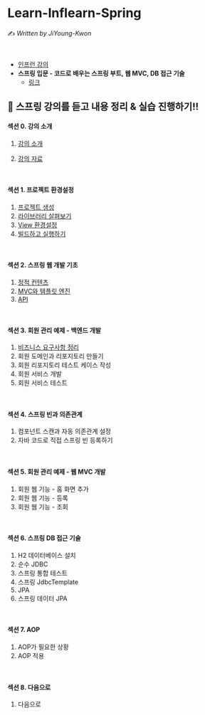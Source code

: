 # Learn-Inflearn-Spring

:writing_hand: *Written by JiYoung-Kwon*

<br/>

* [인프런 강의](https://www.inflearn.com/)
* **스프링 입문 - 코드로 배우는 스프링 부트, 웹 MVC, DB 접근 기술**
  * [링크](https://www.inflearn.com/course/%EC%8A%A4%ED%94%84%EB%A7%81-%EC%9E%85%EB%AC%B8-%EC%8A%A4%ED%94%84%EB%A7%81%EB%B6%80%ED%8A%B8/dashboard)



## :pushpin: 스프링 강의를 듣고 내용 정리 & 실습 진행하기!!

#### 섹션 0. 강의 소개

1. [강의 소개](https://github.com/JiYoung-Kwon/Learn-Inflearn-Spring/blob/main/Summary/0.%20%EA%B0%95%EC%9D%98%20%EC%86%8C%EA%B0%9C.md)

2. [강의 자료](https://github.com/JiYoung-Kwon/Learn-Inflearn-Spring/blob/main/Summary/%EC%8A%A4%ED%94%84%EB%A7%81%20%EC%9E%85%EB%AC%B8%20-%20%EC%BD%94%EB%93%9C%EB%A1%9C%20%EB%B0%B0%EC%9A%B0%EB%8A%94%20%EC%8A%A4%ED%94%84%EB%A7%81%20%EB%B6%80%ED%8A%B8%2C%20%EC%9B%B9%20MVC%2C%20DB%20%EC%A0%91%EA%B7%BC%20%EA%B8%B0%EC%88%A0%20v2021-02-11.pdf)

<br/>

#### 섹션 1. 프로젝트 환경설정

1. [프로젝트 생성](https://github.com/JiYoung-Kwon/Learn-Inflearn-Spring/blob/main/Summary/1-1.%20%ED%94%84%EB%A1%9C%EC%A0%9D%ED%8A%B8%20%EC%83%9D%EC%84%B1.md)
2. [라이브러리 살펴보기](https://github.com/JiYoung-Kwon/Learn-Inflearn-Spring/blob/main/Summary/1-2.%20%EB%9D%BC%EC%9D%B4%EB%B8%8C%EB%9F%AC%EB%A6%AC%20%EC%82%B4%ED%8E%B4%EB%B3%B4%EA%B8%B0.md)
3. [View 환경설정](https://github.com/JiYoung-Kwon/Learn-Inflearn-Spring/blob/main/Summary/1-3.%20View%20%ED%99%98%EA%B2%BD%EC%84%A4%EC%A0%95.md)
4. [빌드하고 실행하기](https://github.com/JiYoung-Kwon/Learn-Inflearn-Spring/blob/main/Summary/1-4.%20%EB%B9%8C%EB%93%9C%ED%95%98%EA%B3%A0%20%EC%8B%A4%ED%96%89%ED%95%98%EA%B8%B0.md)

<br/>

#### 섹션 2. 스프링 웹 개발 기초

1. [정적 컨텐츠](https://github.com/JiYoung-Kwon/Learn-Inflearn-Spring/blob/main/Summary/2-1.%20%EC%A0%95%EC%A0%81%20%EC%BB%A8%ED%85%90%EC%B8%A0.md)
2. [MVC와 템플릿 엔진](https://github.com/JiYoung-Kwon/Learn-Inflearn-Spring/blob/main/Summary/2-2.%20MVC%EC%99%80%20%ED%85%9C%ED%94%8C%EB%A6%BF%20%EC%97%94%EC%A7%84.md)
3. [API](https://github.com/JiYoung-Kwon/Learn-Inflearn-Spring/blob/main/Summary/2-3.%20API.md)

<br/>

#### 섹션 3. 회원 관리 예제 - 백엔드 개발

1. [비즈니스 요구사항 정리](https://github.com/JiYoung-Kwon/Learn-Inflearn-Spring/blob/main/Summary/3-1.%20%EB%B9%84%EC%A6%88%EB%8B%88%EC%8A%A4%20%EC%9A%94%EA%B5%AC%EC%82%AC%ED%95%AD%20%EC%A0%95%EB%A6%AC.md)
2. 회원 도메인과 리포지토리 만들기
3. 회원 리포지토리 테스트 케이스 작성
4. 회원 서비스 개발
5. 회원 서비스 테스트

<br/>

#### 섹션 4. 스프링 빈과 의존관계

1. 컴포넌트 스캔과 자동 의존관계 설정
2. 자바 코드로 직접 스프링 빈 등록하기

<br/>

#### 섹션 5. 회원 관리 예제 - 웹 MVC 개발

1. 회원 웹 기능 - 홈 화면 추가
2. 회원 웹 기능 - 등록
3. 회원 웹 기능 - 조회

<br/>

#### 섹션 6. 스프링 DB 접근 기술

1. H2 데이터베이스 설치
2. 순수 JDBC
3. 스프링 통합 테스트
4. 스프링 JdbcTemplate
5. JPA
6. 스프링 데이터 JPA

<br/>

#### 섹션 7. AOP

1. AOP가 필요한 상황
2. AOP 적용

<br/>

#### 섹션 8. 다음으로

1. 다음으로

<br/>
